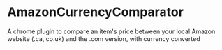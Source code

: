 # AmazonCurrencyComparator
A chrome plugin to compare an item's price between your local Amazon website (.ca, co.uk) and the .com version, with currency converted
